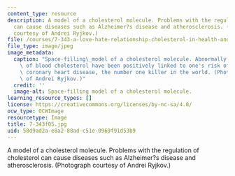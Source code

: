 ```yaml
---
content_type: resource
description: A model of a cholesterol molecule. Problems with the regulation of cholesterol
  can cause diseases such as Alzheimer?s disease and atherosclerosis. (Photograph
  courtesy of Andrei Ryjkov.)
file: /courses/7-343-a-love-hate-relationship-cholesterol-in-health-and-disease-fall-2005/58d9ad2ae8a288adc51e0969f91d53b9_7-343f05.jpg
file_type: image/jpeg
image_metadata:
  caption: "Space-filling\_model of a cholesterol molecule. Abnormally high levels\
    \ of blood cholesterol have been positively linked to one's risk of developing\
    \ coronary heart disease, the number one killer in the world. (Photograph courtesy\
    \ of Andrei Ryjkov.)"
  credit: ''
  image-alt: Space-filling model of a cholesterol molecule.
learning_resource_types: []
license: https://creativecommons.org/licenses/by-nc-sa/4.0/
ocw_type: OCWImage
resourcetype: Image
title: 7-343f05.jpg
uid: 58d9ad2a-e8a2-88ad-c51e-0969f91d53b9
---
```

A model of a cholesterol molecule. Problems with the regulation of cholesterol can cause diseases such as Alzheimer?s disease and atherosclerosis. (Photograph courtesy of Andrei Ryjkov.)